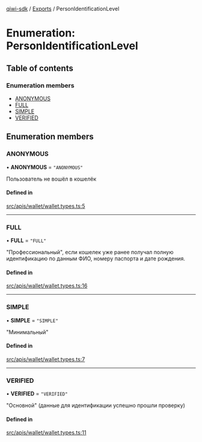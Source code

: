 [qiwi-sdk](../README.md) / [Exports](../modules.md) / PersonIdentificationLevel

# Enumeration: PersonIdentificationLevel

## Table of contents

### Enumeration members

- [ANONYMOUS](PersonIdentificationLevel.md#anonymous)
- [FULL](PersonIdentificationLevel.md#full)
- [SIMPLE](PersonIdentificationLevel.md#simple)
- [VERIFIED](PersonIdentificationLevel.md#verified)

## Enumeration members

### ANONYMOUS

• **ANONYMOUS** = `"ANONYMOUS"`

Пользователь не вошёл в кошелёк

#### Defined in

[src/apis/wallet/wallet.types.ts:5](https://github.com/AlexXanderGrib/node-qiwi-sdk/blob/d0770ca/src/apis/wallet/wallet.types.ts#L5)

___

### FULL

• **FULL** = `"FULL"`

"Профессиональный", если кошелек уже ранее получал полную
идентификацию по данным ФИО, номеру паспорта и дате рождения.

#### Defined in

[src/apis/wallet/wallet.types.ts:16](https://github.com/AlexXanderGrib/node-qiwi-sdk/blob/d0770ca/src/apis/wallet/wallet.types.ts#L16)

___

### SIMPLE

• **SIMPLE** = `"SIMPLE"`

"Минимальный"

#### Defined in

[src/apis/wallet/wallet.types.ts:7](https://github.com/AlexXanderGrib/node-qiwi-sdk/blob/d0770ca/src/apis/wallet/wallet.types.ts#L7)

___

### VERIFIED

• **VERIFIED** = `"VERIFIED"`

"Основной" (данные для идентификации успешно прошли проверку)

#### Defined in

[src/apis/wallet/wallet.types.ts:11](https://github.com/AlexXanderGrib/node-qiwi-sdk/blob/d0770ca/src/apis/wallet/wallet.types.ts#L11)
